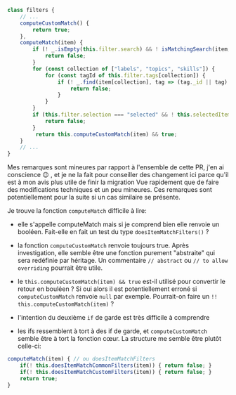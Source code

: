 ```js
class filters {
    // ...
    computeCustomMatch() {
        return true;
    },
    computeMatch(item) {
        if (! _.isEmpty(this.filter.search) && ! isMatchingSearch(item, this.filter.search)) {
            return false;
        }
        for (const collection of ["labels", "topics", "skills"]) {
            for (const tagId of this.filter.tags[collection]) {
                if (! _.find(item[collection], tag => (tag._id || tag) === tagId)) {
                    return false;
                }
            }
        }
        if (this.filter.selection === "selected" && ! this.selectedItemsMap[item._id]) {
            return false;
        }
         return this.computeCustomMatch(item) && true;
    }
    // ...
}
```




Mes remarques sont mineures par rapport à l'ensemble de cette PR, j'en ai conscience :wink: , et je ne la fait pour conseiller des changement ici parce qu'il est à mon avis plus utile de finir la migration Vue rapidement que de faire des modifications techniques et un peu mineures. Ces remarques sont potentiellement pour la suite si un cas similaire se présente.

Je trouve la fonction `computeMatch` difficile à lire:
- elle s'appelle computeMatch mais si je comprend bien elle renvoie un booléen. Fait-elle en fait un test du type `doesItemMatchFilters()` ?

- la fonction `computeCustomMatch` renvoie toujours true. Après investigation, elle semble être une fonction purement "abstraite" qui sera redéfinie par héritage. Un commentaire `// abstract` ou `// to allow overriding` pourrait être utile.

- le `this.computeCustomMatch(item) && true` est-il utilisé pour convertir le retour en bouléen ? Si oui alors il est potentiellement erroné si `computeCustomMatch` renvoie `null` par exemple. Pourrait-on faire un `!! this.computeCustomMatch(item)` ?

- l'intention du deuxième `if` de garde est très difficile à comprendre

- les ifs ressemblent à tort à des if de garde, et `computeCustomMatch` semble être à tort la fonction cœur. La structure me semble être plutôt celle-ci:

```js
computeMatch(item) { // ou doesItemMatchFilters
    if(! this.doesItemMatchCommonFilters(item)) { return false; }
    if(! this.doesItemMatchCustomFilters(item)) { return false; }
    return true;
}
```
